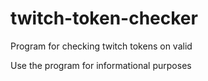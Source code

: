 # twitch-token-checker
Program for checking twitch tokens on valid

Use the program for informational purposes
